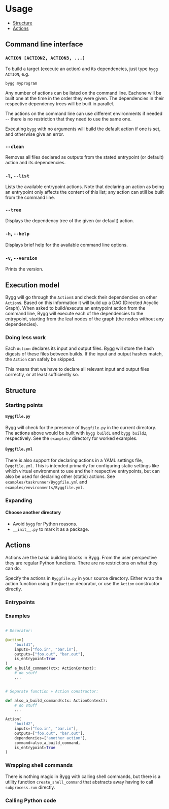 # Usage

- [Structure](#Structure)
- [Actions](#Actions)

## Command line interface

### `ACTION [ACTION2, ACTION3, ...]`

To build a target (execute an action) and its dependencies, just type `bygg
ACTION`, e.g.

```shell
bygg myprogram
```

Any number of actions can be listed on the command line. Eachone will be built
one at the time in the order they were given. The dependencies in their
respective dependency trees will be built in parallel.

The actions on the command line can use different environments if needed --
there is no restriction that they need to use the same one.

Executing `bygg` with no arguments will build the default action if one is set,
and otherwise give an error.

### `--clean`

Removes all files declared as outputs from the stated entrypoint (or default)
action and its dependencies.

### `-l`, `--list`

Lists the available entrypoint actions. Note that declaring an action as being
an entrypoint only affects the content of this list; any action can still be
built from the command line.

### `--tree`

Displays the dependency tree of the given (or default) action.

### `-h`, `--help`

Displays brief help for the available command line options.

### `-v`, `--version`

Prints the version.

## Execution model

Bygg will go through the `Action`s and check their dependencies on other
`Action`s. Based on this information it will build up a DAG (Directed Acyclic
Graph). When asked to build/execute an entrypoint action from the command line,
Bygg will execute each of the dependencies to the entrypoint, starting from the
leaf nodes of the graph (the nodes without any dependencies).

### Doing less work

Each `Action` declares its input and output files. Bygg will store the hash
digests of these files between builds. If the input and output hashes match,
the `Action` can safely be skipped.

This means that we have to declare all relevant input and output files
correctly, or at least sufficiently so.

## Structure

### Starting points

#### `Byggfile.py`

Bygg will check for the presence of `Byggfile.py` in the current directory. The
actions above would be built with `bygg build1` and `bygg build2`,
respectively. See the `examples/` directory for worked examples.

#### `Byggfile.yml`

There is also support for declaring actions in a YAML settings file,
`Byggfile.yml`. This is intended primarily for configuring static settings like
which virtual environment to use and their respective entrypoints, but can also
be used for declaring other (static) actions. See
`examples/taskrunner/Byggfile.yml` and `examples/environments/Byggfile.yml`.

### Expanding

#### Choose another directory

- Avoid `bygg` for Python reasons.
- `__init__.py` to mark it as a package.

## Actions

Actions are the basic building blocks in Bygg. From the user perspective they
are regular Python functions. There are no restrictions on what they can do.

Specify the actions in `Byggfile.py` in your source directory. Either wrap the
action function using the `@action` decorator, or use the `Action` constructor
directly.

### Entrypoints

### Examples

```python

# Decorator:

@action(
    "build1",
    inputs=["foo.in", "bar.in"],
    outputs=["foo.out", "bar.out"],
    is_entrypoint=True
)
def a_build_command(ctx: ActionContext):
    # do stuff
    ...


# Separate function + Action constructor:

def also_a_build_command(ctx: ActionContext):
    # do stuff
    ...

Action(
    "build2",
    inputs=["foo.in", "bar.in"],
    outputs=["foo.out", "bar.out"],
    dependencies=["another action"],
    command=also_a_build_command,
    is_entrypoint=True
)
```

### Wrapping shell commands

There is nothing magic in Bygg with calling shell commands, but there is a
utility function `create_shell_command` that abstracts away having to call
`subprocess.run` directly.

### Calling Python code
